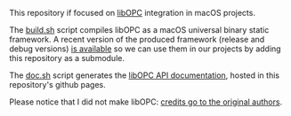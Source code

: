 This repository if focused on [libOPC](https://libopc.codeplex.com) integration in macOS projects.

The [build.sh](https://github.com/aglv/OPC/blob/master/build.sh) script compiles libOPC as a macOS universal binary static framework. A recent version of the produced framework (release and debug versions) [is available](https://github.com/aglv/OPC/tree/master/build/frameworks) so we can use them in our projects by adding this repository as a submodule. 

The [doc.sh](https://github.com/aglv/OPC/blob/master/doc.sh) script generates the [libOPC API documentation](http://aglv.github.io/OPC/), hosted in this repository's github pages.

Please notice that I did not make libOPC: [credits go to the original authors](https://libopc.codeplex.com).
